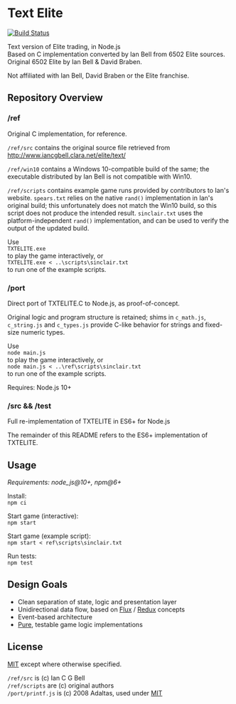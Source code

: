 # Text Elite
[![Build Status](https://travis-ci.com/Tehl/txtelite.svg?branch=master)](https://travis-ci.com/Tehl/txtelite)

Text version of Elite trading, in Node.js  
Based on C implementation converted by Ian Bell from 6502 Elite sources.  
Original 6502 Elite by Ian Bell & David Braben.  

Not affiliated with Ian Bell, David Braben or the Elite franchise.

## Repository Overview

### /ref

Original C implementation, for reference.

`/ref/src` contains the original source file retrieved from http://www.iancgbell.clara.net/elite/text/

`/ref/win10` contains a Windows 10-compatible build of the same; the executable distributed by Ian Bell is not compatible with Win10.

`/ref/scripts` contains example game runs provided by contributors to Ian's website. `spears.txt` relies on the native `rand()` implementation in Ian's original build; this unfortunately does not match the Win10 build, so this script does not produce the intended result. `sinclair.txt` uses the platform-independent `rand()` implementation, and can be used to verify the output of the updated build.

Use  
`TXTELITE.exe`  
to play the game interactively, or  
`TXTELITE.exe < ..\scripts\sinclair.txt`  
to run one of the example scripts.

### /port

Direct port of TXTELITE.C to Node.js, as proof-of-concept.

Original logic and program structure is retained; shims in `c_math.js`, `c_string.js` and `c_types.js` provide C-like behavior for strings and fixed-size numeric types.

Use  
`node main.js`  
to play the game interactively, or  
`node main.js < ..\ref\scripts\sinclair.txt`  
to run one of the example scripts.

Requires: Node.js 10+

### /src && /test

Full re-implementation of TXTELITE in ES6+ for Node.js

The remainder of this README refers to the ES6+ implementation of TXTELITE.

## Usage

_Requirements: node_js@10+, npm@6+_

Install:  
`npm ci`

Start game (interactive):  
`npm start`

Start game (example script):  
`npm start < ref\scripts\sinclair.txt`

Run tests:  
`npm test`

## Design Goals

* Clean separation of state, logic and presentation layer
* Unidirectional data flow, based on [Flux](https://facebook.github.io/flux/docs/in-depth-overview#structure-and-data-flow) / [Redux](https://redux.js.org/introduction/three-principles/) concepts
* Event-based architecture
* [Pure](https://en.wikipedia.org/wiki/Pure_function), testable game logic implementations

## License
[MIT](https://raw.githubusercontent.com/Tehl/txtelite/master/LICENSE) except where otherwise specified.  

`/ref/src` is (c) Ian C G Bell  
`/ref/scripts` are (c) original authors  
`/port/printf.js` is (c) 2008 Adaltas, used under [MIT](https://raw.githubusercontent.com/adaltas/node-printf/9bfcac8d565a19dfa1d72e3ebc6e14dfc4a5938b/LICENSE)
